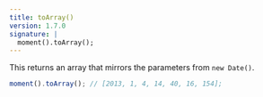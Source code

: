 ```yaml
---
title: toArray()
version: 1.7.0
signature: |
  moment().toArray();
---
```



This returns an array that mirrors the parameters from `new Date()`.

```javascript
moment().toArray(); // [2013, 1, 4, 14, 40, 16, 154];
```
